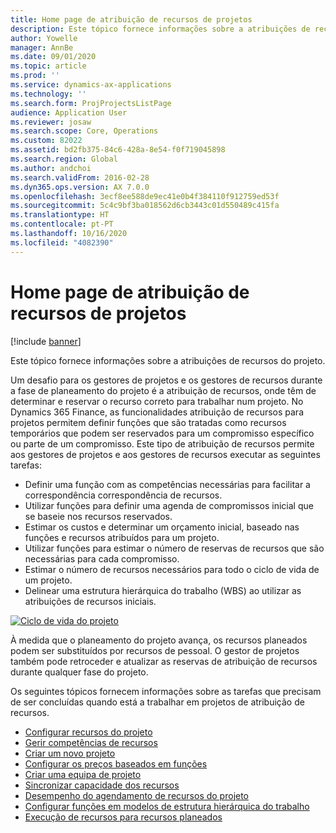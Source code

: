 ```yaml
---
title: Home page de atribuição de recursos de projetos
description: Este tópico fornece informações sobre a atribuições de recursos do projeto.
author: Yowelle
manager: AnnBe
ms.date: 09/01/2020
ms.topic: article
ms.prod: ''
ms.service: dynamics-ax-applications
ms.technology: ''
ms.search.form: ProjProjectsListPage
audience: Application User
ms.reviewer: josaw
ms.search.scope: Core, Operations
ms.custom: 82022
ms.assetid: bd2fb375-84c6-428a-8e54-f0f719045898
ms.search.region: Global
ms.author: andchoi
ms.search.validFrom: 2016-02-28
ms.dyn365.ops.version: AX 7.0.0
ms.openlocfilehash: 3ecf8ee588de9ec41e0b4f384110f912759ed53f
ms.sourcegitcommit: 5c4c9bf3ba018562d6cb3443c01d550489c415fa
ms.translationtype: HT
ms.contentlocale: pt-PT
ms.lasthandoff: 10/16/2020
ms.locfileid: "4082390"
---
```

# <a name="project-resourcing-home-page"></a>Home page de atribuição de recursos de projetos

[!include [banner](../includes/banner.md)]

Este tópico fornece informações sobre a atribuições de recursos do projeto.

Um desafio para os gestores de projetos e os gestores de recursos durante a fase de planeamento do projeto é a atribuição de recursos, onde têm de determinar e reservar o recurso correto para trabalhar num projeto. No Dynamics 365 Finance, as funcionalidades atribuição de recursos para projetos permitem definir funções que são tratadas como recursos temporários que podem ser reservados para um compromisso específico ou parte de um compromisso. Este tipo de atribuição de recursos permite aos gestores de projetos e aos gestores de recursos executar as seguintes tarefas:

- Definir uma função com as competências necessárias para facilitar a correspondência correspondência de recursos.
- Utilizar funções para definir uma agenda de compromissos inicial que se baseie nos recursos reservados.
- Estimar os custos e determinar um orçamento inicial, baseado nas funções e recursos atribuídos para um projeto.
- Utilizar funções para estimar o número de reservas de recursos que são necessárias para cada compromisso.
- Estimar o número de recursos necessários para todo o ciclo de vida de um projeto.
- Delinear uma estrutura hierárquica do trabalho (WBS) ao utilizar as atribuições de recursos iniciais.

[![Ciclo de vida do projeto](./media/projectresourcing02-1024x812.jpg)](./media/projectresourcing02.jpg)

À medida que o planeamento do projeto avança, os recursos planeados podem ser substituídos por recursos de pessoal. O gestor de projetos também pode retroceder e atualizar as reservas de atribuição de recursos durante qualquer fase do projeto.

Os seguintes tópicos fornecem informações sobre as tarefas que precisam de ser concluídas quando está a trabalhar em projetos de atribuição de recursos.

- [Configurar recursos do projeto](set-up-project-resources.md)
- [Gerir competências de recursos](manage-resource-competencies.md)
- [Criar um novo projeto](create-new-project.md)
- [Configurar os preços baseados em funções](set-up-role-based-pricing.md)
- [Criar uma equipa de projeto](create-project-team.md)
- [Sincronizar capacidade dos recursos](synchronize-resource-capacity.md)
- [Desempenho do agendamento de recursos do projeto](project-scheduling-performance.md)
- [Configurar funções em modelos de estrutura hierárquica do trabalho](set-up-roles-wbs-template.md)
- [Execução de recursos para recursos planeados](resource-fulfillment-planned-resources.md)
